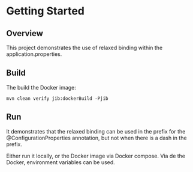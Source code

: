 # Getting Started

## Overview
This project demonstrates the use of relaxed binding within the application.properties.


## Build
The build the Docker image:
```
mvn clean verify jib:dockerBuild -Pjib
```
## Run
It demonstrates that the relaxed binding can be used in the prefix for the @ConfigurationProperties annotation,
but not when there is a dash in the prefix.

Either run it locally, or the Docker image via Docker compose. Via de the Docker, environment variables can be used.